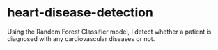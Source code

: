# heart-disease-detection
Using the Random Forest Classifier model, I detect whether a patient is diagnosed with any cardiovascular diseases or not.
